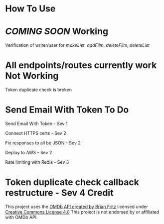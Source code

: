 How To Use
==========
*COMING SOON*
Working
=======
Verification of writer/user for *makeList*, *addFilm*, *deleteFilm*, *deleteList*

All endpoints/routes currently work
Not Working
===========
Token duplicate check is broken

Send Email With Token
To Do
=====
Send Email With Token - Sev 1

Connect HTTPS certs - Sev 2

Fix responses to all be JSON - Sev 2

Deploy to AWS - Sev 2

Rate limiting with Redis - Sev 3

Token duplicate check callback restructure - Sev 4
Credit
======
This project uses the [OMDb API created by Brian Fritz](http://www.omdbapi.com) licensed under [Creative Commons License 4.0](https://creativecommons.org/licenses/by-nc/4.0/)
This project is not endorsed by or affiliated with OMDb API.

